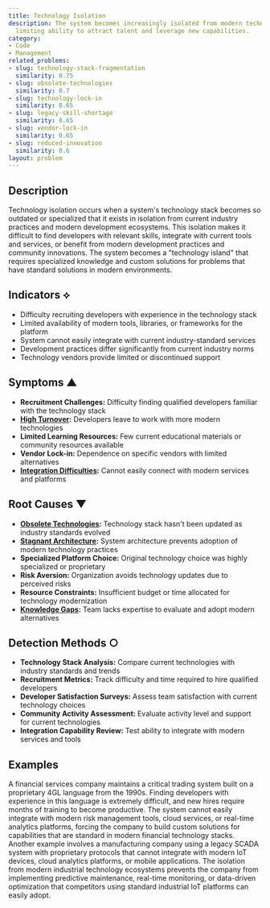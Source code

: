 ```yaml
---
title: Technology Isolation
description: The system becomes increasingly isolated from modern technology stacks,
  limiting ability to attract talent and leverage new capabilities.
category:
- Code
- Management
related_problems:
- slug: technology-stack-fragmentation
  similarity: 0.75
- slug: obsolete-technologies
  similarity: 0.7
- slug: technology-lock-in
  similarity: 0.65
- slug: legacy-skill-shortage
  similarity: 0.65
- slug: vendor-lock-in
  similarity: 0.65
- slug: reduced-innovation
  similarity: 0.6
layout: problem
---
```


## Description

Technology isolation occurs when a system's technology stack becomes so outdated or specialized that it exists in isolation from current industry practices and modern development ecosystems. This isolation makes it difficult to find developers with relevant skills, integrate with current tools and services, or benefit from modern development practices and community innovations. The system becomes a "technology island" that requires specialized knowledge and custom solutions for problems that have standard solutions in modern environments.

## Indicators ⟡

- Difficulty recruiting developers with experience in the technology stack
- Limited availability of modern tools, libraries, or frameworks for the platform
- System cannot easily integrate with current industry-standard services
- Development practices differ significantly from current industry norms
- Technology vendors provide limited or discontinued support

## Symptoms ▲

- **Recruitment Challenges:** Difficulty finding qualified developers familiar with the technology stack
- **[High Turnover](high-turnover.md):** Developers leave to work with more modern technologies
- **Limited Learning Resources:** Few current educational materials or community resources available
- **Vendor Lock-in:** Dependence on specific vendors with limited alternatives
- **[Integration Difficulties](integration-difficulties.md):** Cannot easily connect with modern services and platforms

## Root Causes ▼

- **[Obsolete Technologies](obsolete-technologies.md):** Technology stack hasn't been updated as industry standards evolved
- **[Stagnant Architecture](stagnant-architecture.md):** System architecture prevents adoption of modern technology practices
- **Specialized Platform Choice:** Original technology choice was highly specialized or proprietary
- **Risk Aversion:** Organization avoids technology updates due to perceived risks
- **Resource Constraints:** Insufficient budget or time allocated for technology modernization
- **[Knowledge Gaps](knowledge-gaps.md):** Team lacks expertise to evaluate and adopt modern alternatives

## Detection Methods ○

- **Technology Stack Analysis:** Compare current technologies with industry standards and trends
- **Recruitment Metrics:** Track difficulty and time required to hire qualified developers
- **Developer Satisfaction Surveys:** Assess team satisfaction with current technology choices
- **Community Activity Assessment:** Evaluate activity level and support for current technologies
- **Integration Capability Review:** Test ability to integrate with modern services and tools

## Examples

A financial services company maintains a critical trading system built on a proprietary 4GL language from the 1990s. Finding developers with experience in this language is extremely difficult, and new hires require months of training to become productive. The system cannot easily integrate with modern risk management tools, cloud services, or real-time analytics platforms, forcing the company to build custom solutions for capabilities that are standard in modern financial technology stacks. Another example involves a manufacturing company using a legacy SCADA system with proprietary protocols that cannot integrate with modern IoT devices, cloud analytics platforms, or mobile applications. The isolation from modern industrial technology ecosystems prevents the company from implementing predictive maintenance, real-time monitoring, or data-driven optimization that competitors using standard industrial IoT platforms can easily adopt.